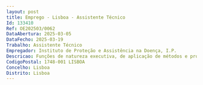 ```yaml
--- 
layout: post
title: Emprego - Lisboa - Assistente Técnico
Id: 133410
Ref: OE202503/0062
DataAbertura: 2025-03-05
DataFecho: 2025-03-19
Trabalho: Assistente Técnico
Empregador: Instituto de Proteção e Assistência na Doença, I.P.
Descricao: Funções de natureza executiva, de aplicação de métodos e processos, com base em diretivas bem definidas e instruções gerais, de grau médio de complexidade, nas áreas de atuação comuns e instrumentais e nos vários domínios de atuação do Gabinete de Gestão Orçamental e Financeira, às quais corresponde o grau de complexidade 2, nomeadamente, na   Registo de cabimentos, compromissos e faturas   Atribuição da classificação económica e orçamental   Elaboração de declarações de cabimento   Gestão de faturas (receção, confirmação e pedidos de pagamento)   Gestão e acompanhamento dos processos de habilitação de herdeiros, no âmbito do regime livre da ADSE e criação das respetivas ordens de pagamento   Elaboração de respostas aos beneficiários e demais entidades   Organização e arquivo de documentação administrativa.
CodigoPostal: 1748-001 LISBOA
Concelho: Lisboa
Distrito: Lisboa
--- 
```

